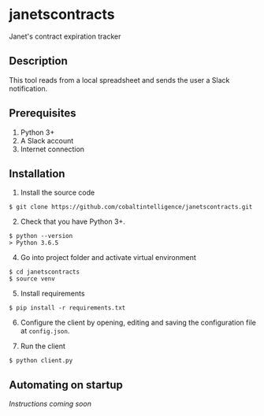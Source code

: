 # janetscontracts
Janet's contract expiration tracker

## Description
This tool reads from a local spreadsheet and sends the user a Slack notification. 

## Prerequisites
1. Python 3+
2. A Slack account
3. Internet connection

## Installation
1. Install the source code
```
$ git clone https://github.com/cobaltintelligence/janetscontracts.git
```
2. Check that you have Python 3+.
```
$ python --version
> Python 3.6.5
```
4. Go into project folder and activate virtual environment
```
$ cd janetscontracts
$ source venv
```
5. Install requirements
```
$ pip install -r requirements.txt
```
6. Configure the client by opening, editing and saving the configuration file at `config.json`.

7. Run the client
```
$ python client.py
```

## Automating on startup
*Instructions coming soon*
